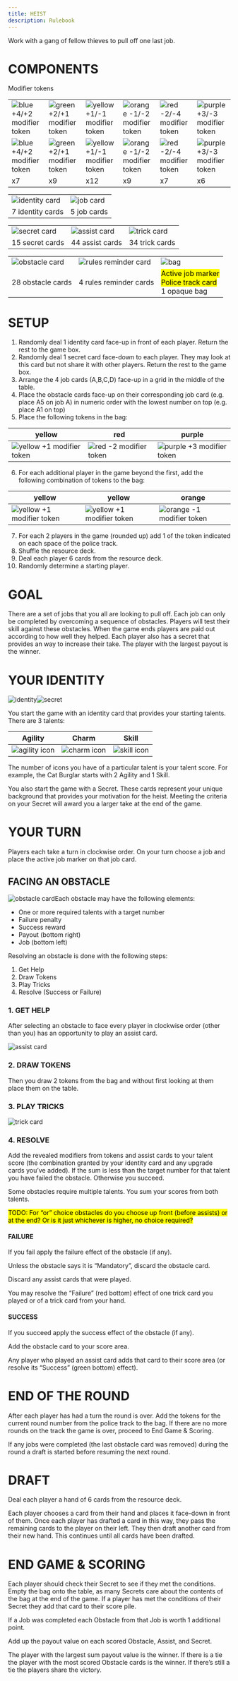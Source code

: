```yaml
---
title: HEIST
description: Rulebook
---
```

Work with a gang of fellow thieves to pull off one last job.

# COMPONENTS
Modifier tokens

| | | | | | |
| --- | --- | --- | --- | --- | --- |  
| <img alt="blue +4/+2 modifier token" src="rulebook/BluePlus4.png"/> | <img alt="green +2/+1 modifier token" src="rulebook/GreenPlus2.png"/> | <img alt="yellow +1/-1 modifier token" src="rulebook/YellowPlus1.png"/> | <img alt="orange -1/-2 modifier token" src="rulebook/OrangeMinus1.png"/> | <img alt="red -2/-4 modifier token" src="rulebook/RedMinus2.png"/> | <img alt="purple +3/-3 modifier token" src="rulebook/PurplePlus3.png"/> |
| <img alt="blue +4/+2 modifier token" src="rulebook/BluePlus2.png"/> | <img alt="green +2/+1 modifier token" src="rulebook/GreenPlus1.png"/> | <img alt="yellow +1/-1 modifier token" src="rulebook/YellowMinus1.png"/> | <img alt="orange -1/-2 modifier token" src="rulebook/OrangeMinus2.png"/> | <img alt="red -2/-4 modifier token" src="rulebook/RedMinus4.png"/> | <img alt="purple +3/-3 modifier token" src="rulebook/PurpleMinus3.png"/> |
| x7 | x9 | x12 | x9 | x7 | x6 |

| | |
| --- | --- |
| <img class="card" alt="identity card" src="rulebook/Identity.png"/> | <img class="card" alt="job card" src="rulebook/Job.png"/> |
| 7 identity cards | 5 job cards |

| | | |
| --- | --- | --- |
| <img class="card" alt="secret card" src="rulebook/Secret.png"/> | <img class="card" alt="assist card" src="rulebook/Assist.png"/> | <img class="card" alt="trick card" src="rulebook/Trick.png"/> |
| 15 secret cards | 44 assist cards | 34 trick cards |

| | | |
| --- | --- | --- |
| <img class="card" alt="obstacle card" src="rulebook/Obstacle.png"/> | <img class="card" alt="rules reminder card"/> | <img alt="bag"/> |
| 28 obstacle cards | 4 rules reminder cards | <mark>Active job marker</mark><br><mark>Police track card</mark><br>1 opaque bag |

# SETUP
1. Randomly deal 1 identity card face-up in front of each player. Return the rest to the game box.
2. Randomly deal 1 secret card face-down to each player. They may look at this card but not share it with other players. Return the rest to the game box.
3. Arrange the 4 job cards (A,B,C,D) face-up in a grid in the middle of the table.
4. Place the obstacle cards face-up on their corresponding job card (e.g. place A5 on job A) in numeric order with the lowest number on top (e.g. place A1 on top)
5. Place the following tokens in the bag:

| yellow | red | purple |
| --- | --- | -- |
| <img alt="yellow +1 modifier token" src="rulebook/YellowPlus1.png"/> | <img alt="red -2 modifier token" src="rulebook/RedMinus2.png"/> | <img alt="purple +3 modifier token" src="rulebook/PurplePlus3.png"/> |

6. For each additional player in the game beyond the first, add the following combination of tokens to the bag:

| yellow | yellow | orange |
| --- | --- | -- |
| <img alt="yellow +1 modifier token" src="rulebook/YellowPlus1.png"/> | <img alt="yellow +1 modifier token" src="rulebook/YellowPlus1.png"/> | <img alt="orange -1 modifier token" src="rulebook/OrangeMinus1.png"/> |

7. For each 2 players in the game (rounded up) add 1 of the token indicated on each space of the police track.
8. Shuffle the resource deck.
9. Deal each player 6 cards from the resource deck.
10. Randomly determine a starting player.

# GOAL
There are a set of jobs that you all are looking to pull off. Each job can only be completed by overcoming a sequence of obstacles. Players will test their skill against these obstacles. When the game ends players are paid out according to how well they helped. Each player also has a secret that provides an way to increase their take. The player with the largest payout is the winner.

# YOUR IDENTITY

<img class="card" alt="identity" src="rulebook/Identity.png"/><img class="card" alt="secret" src="rulebook/Secret.png"/>

You start the game with an identity card that provides your starting talents. There are 3 talents:
	 
| Agility | Charm | Skill |
| --- | --- | --- |
| <img alt="agility icon" src="rulebook/Agility.png"/> | <img alt="charm icon" src="rulebook/Charm.png"/> | <img alt="skill icon" src="rulebook/Skill.png"/> |

The number of icons you have of a particular talent is your talent score. For example, the Cat Burglar starts with 2 Agility and 1 Skill.

You also start the game with a Secret. These cards represent your unique background that provides your motivation for the heist. Meeting the criteria on your Secret will award you a larger take at the end of the game.

# YOUR TURN
Players each take a turn in clockwise order. On your turn choose a job and place the active job marker on that job card. 

## FACING AN OBSTACLE

<img class="card" alt="obstacle card" style="float: left;" src="rulebook/Obstacle.png"/>

Each obstacle may have the following elements:
- One or more required talents with a target number
- Failure penalty
- Success reward 
- Payout (bottom right)
- Job (bottom left)

Resolving an obstacle is done with the following steps:
1. Get Help
2. Draw Tokens
3. Play Tricks
4. Resolve (Success or Failure)

### 1. GET HELP
After selecting an obstacle to face every player in clockwise order (other than you) has an opportunity to play an assist card.

<img class="card" alt="assist card" src="rulebook/Assist.png"/>

### 2. DRAW TOKENS
Then you draw 2 tokens from the bag and without first looking at them place them on the table. 

### 3. PLAY TRICKS

<img class="card" alt="trick card" src="rulebook/Trick.png"/>

### 4. RESOLVE
Add the revealed modifiers from tokens and assist cards to your talent score (the combination granted by your identity card and any upgrade cards you’ve added). If the sum is less than the target number for that talent you have failed the obstacle. Otherwise you succeed.

Some obstacles require multiple talents. You sum your scores from both talents.

<mark>TODO: For “or” choice obstacles do you choose up front (before assists) or at the end? Or is it just whichever is higher, no choice required?</mark>

#### FAILURE
If you fail apply the failure effect of the obstacle (if any).

Unless the obstacle says it is “Mandatory”, discard the obstacle card.

Discard any assist cards that were played.

You may resolve the “Failure” (red bottom) effect of one trick card you played or of a trick card from your hand.

#### SUCCESS
If you succeed apply the success effect of the obstacle (if any).

Add the obstacle card to your score area.

Any player who played an assist card adds that card to their score area (or resolve its “Success” (green bottom) effect).

# END OF THE ROUND
After each player has had a turn the round is over. Add the tokens for the current round number from the police track to the bag. If there are no more rounds on the track the game is over, proceed to End Game & Scoring.

If any jobs were completed (the last obstacle card was removed) during the round a draft is started before resuming the next round.

# DRAFT
Deal each player a hand of 6 cards from the resource deck.

Each player chooses a card from their hand and places it face-down in front of them. Once each player has drafted a card in this way, they pass the remaining cards to the player on their left. They then draft another card from their new hand. This continues until all cards have been drafted.

# END GAME & SCORING
Each player should check their Secret to see if they met the conditions. Empty the bag onto the table, as many Secrets care about the contents of the bag at the end of the game. If a player has met the conditions of their Secret they add that card to their score pile.

If a Job was completed each Obstacle from that Job is worth 1 additional point.

Add up the payout value on each scored Obstacle, Assist, and Secret.

The player with the largest sum payout value is the winner. If there is a tie the player with the most scored Obstacle cards is the winner. If there’s still a tie the players share the victory.